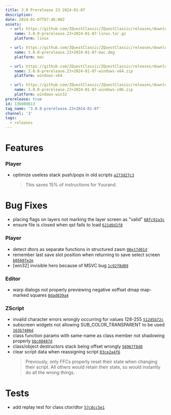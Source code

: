 ```yaml
---
title: 3.0 Prerelease 23 2024-01-07
description: 
date: 2024-01-07T07:46:08Z
assets: 
  - url: https://github.com/ZQuestClassic/ZQuestClassic/releases/download/3.0.0-prerelease.23%2B2024-01-07/3.0.0-prerelease.23%2B2024-01-07-linux.tar.gz
    name: 3.0.0-prerelease.23+2024-01-07-linux.tar.gz
    platform: linux

  - url: https://github.com/ZQuestClassic/ZQuestClassic/releases/download/3.0.0-prerelease.23%2B2024-01-07/3.0.0-prerelease.23%2B2024-01-07-mac.dmg
    name: 3.0.0-prerelease.23+2024-01-07-mac.dmg
    platform: mac

  - url: https://github.com/ZQuestClassic/ZQuestClassic/releases/download/3.0.0-prerelease.23%2B2024-01-07/3.0.0-prerelease.23%2B2024-01-07-windows-x64.zip
    name: 3.0.0-prerelease.23+2024-01-07-windows-x64.zip
    platform: windows-x64

  - url: https://github.com/ZQuestClassic/ZQuestClassic/releases/download/3.0.0-prerelease.23%2B2024-01-07/3.0.0-prerelease.23%2B2024-01-07-windows-x86.zip
    name: 3.0.0-prerelease.23+2024-01-07-windows-x86.zip
    platform: windows-win32
prerelease: true
id: 136089813
tag_name: '3.0.0-prerelease.23+2024-01-07'
channel: '3'
tags:
  - releases
---
```





# Features

### Player

- optimize useless stack push/pops in old scripts [`a273d27c3`](https://github.com/ZQuestClassic/ZQuestClassic/commit/a273d27c3a7a6c125728646c38c67a22702acdb8)
   &nbsp;
   >This saves 15% of instructions for Yuurand. 
   >

# Bug Fixes

- placing flags on layers not marking the layer screen as "valid" [`68fc92a3c`](https://github.com/ZQuestClassic/ZQuestClassic/commit/68fc92a3c957fd8cf5f680ee521efc035ee51a69)
- ensure file is closed when qst fails to load [`621d6d1f8`](https://github.com/ZQuestClassic/ZQuestClassic/commit/621d6d1f84ddab7e7ebdc2b183858fdcf9d2c112)

### Player

- detect dtors as separate functions in structured zasm [`08e17d01d`](https://github.com/ZQuestClassic/ZQuestClassic/commit/08e17d01de2d6632f7824788faf7e3137a890e5c)
- remember last save slot position when returning to save select screen [`b05607e2e`](https://github.com/ZQuestClassic/ZQuestClassic/commit/b05607e2e3cc872858ea4e5f5f158f4f51248353)
- [win32] invisible hero because of MSVC bug [`1c92f8d89`](https://github.com/ZQuestClassic/ZQuestClassic/commit/1c92f8d8953a3850cf98a030dc54f9895924ae04)

### Editor

- warp dialogs not properly previewing negative xoffset dmap map-marked squares [`0dad039a4`](https://github.com/ZQuestClassic/ZQuestClassic/commit/0dad039a4d73bc5cc29a5c07a35ffa9e622fdf7e)

### ZScript

- invalid character errors wrongly occurring for values 128-255 [`512d5b72c`](https://github.com/ZQuestClassic/ZQuestClassic/commit/512d5b72c41300bf6caf76574598b894a2403581)
- subscreen widgets not allowing SUB_COLOR_TRANSPARENT to be used [`163b7406d`](https://github.com/ZQuestClassic/ZQuestClassic/commit/163b7406d46c76c720fa9874c670e9b5fc970333)
- class function params with same-name as class member not shadowing properly [`bbc08487d`](https://github.com/ZQuestClassic/ZQuestClassic/commit/bbc08487df626aada1b39f1bec9c7f3bc8e998ec)
- class/object destructors stack being offset wrongly [`56967f8d8`](https://github.com/ZQuestClassic/ZQuestClassic/commit/56967f8d8d45485a390614dde22a0d21fff2dcd6)
- clear script data when reassigning script [`03ce2a4f6`](https://github.com/ZQuestClassic/ZQuestClassic/commit/03ce2a4f66b86a1e13b975f455626e0ac0fcf113)
   &nbsp;
   >Previously, only FFCs properly reset their state when changing their script. All others would retain their state, so would instantly do all the wrong things. 
   >

# Tests

- add replay test for class ctor/dtor [`57c8cc5e1`](https://github.com/ZQuestClassic/ZQuestClassic/commit/57c8cc5e1a58fe03e8e5c271bd943cc6cac0f6e7)
